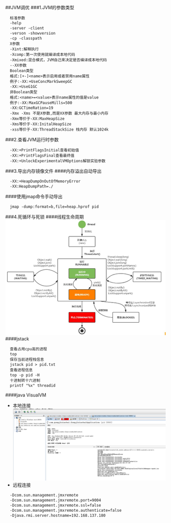 ##JVM调优
###1.JVM的参数类型
```
  标准参数
  -help
  -server -client
  -verson -showversion
  -cp -classpath
  X参数
  -Xint:解释执行
  -Xcomp:第一次使用就编译成本地代码
  -Xmixed:混合模式，JVM自己来决定是否编译成本地代码   
  --XX参数
  Boolean类型
  格式:[+-]<name>表示启用或者禁用name属性
  例子:-XX:+UseConcMarkSweepGC
  -XX:+UseG1GC
  非Boolean类型
  格式:<name>=<value>表示name属性的值是value
  例子:-XX:MaxGCPauseMills=500
  -XX:GCTimeRation=19
  -Xmx -Xms 不是X参数,而是XX参数 最大内存与最小内存
  -Xmx等价于-XX:MaxHeapSize
  -Xms等价于-XX:InitalHeapSize
  -xss等价于-XX:ThreadStackSize 栈内存 默认1024k
```

###2.查看JVM运行时参数
```
  -XX:+PrintFlagsInitial查看初始值
  -XX:+PrintFlagsFinal查看最终值
  -XX:+UnlockExperimentalVMOptions解锁实验参数  
``` 

###3.导出内存镜像文件
####内存溢出自动导出
```
  -XX:+HeapDumpOnOutOfMemoryError
  -XX:HeapDumpPath=./
```
####使用jmap命令手动导出
```
  jmap -dump:format=b,file=heap.hprof pid
```

###4.死循环与死锁
####线程生命周期
![](pic/线程生命周期.jpeg)
####jstack
```
  查看占用cpu高的进程
  top
  保存当前进程栈信息
  jstack pid > pid.txt
  查看进程信息
  top -p pid -H
  十进制转十六进制
  printf "%x" threadid
```
####java VisualVM
* 本地连接
  ![](pic/本地连接.png)
* 远程连接
```
  -Dcom.sun.management.jmxremote
  -Dcom.sun.management.jmxremote.port=9004
  -Dcom.sun.management.jmxremote.ssl=false
  -Dcom.sun.management.jmxremote.authenticate=false
  -Djava.rmi.server.hostname=192.168.137.180
```

